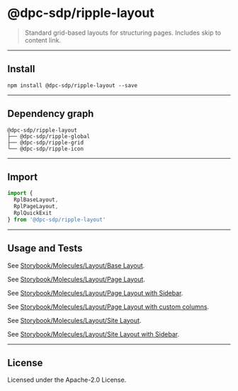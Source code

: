 <!-- GENERATED_DOCS -->
# @dpc-sdp/ripple-layout

> Standard grid-based layouts for structuring pages. Includes skip to content
link.

--------------------------------------------------------------------------------

## Install

```shell
npm install @dpc-sdp/ripple-layout --save
```

--------------------------------------------------------------------------------

## Dependency graph

```shell
@dpc-sdp/ripple-layout
├── @dpc-sdp/ripple-global
├── @dpc-sdp/ripple-grid
└── @dpc-sdp/ripple-icon
```

--------------------------------------------------------------------------------

## Import

```js
import {
  RplBaseLayout,
  RplPageLayout,
  RplQuickExit
} from '@dpc-sdp/ripple-layout'
```

--------------------------------------------------------------------------------

## Usage and Tests

See [Storybook/Molecules/Layout/Base Layout](https://ripple.sdp.vic.gov.au/?path=/story/molecules-layout--base-layout).

See [Storybook/Molecules/Layout/Page Layout](https://ripple.sdp.vic.gov.au/?path=/story/molecules-layout--page-layout).

See [Storybook/Molecules/Layout/Page Layout with Sidebar](https://ripple.sdp.vic.gov.au/?path=/story/molecules-layout--page-layout-with-sidebar).

See [Storybook/Molecules/Layout/Page Layout with custom columns](https://ripple.sdp.vic.gov.au/?path=/story/molecules-layout--page-layout-with-custom-columns).

See [Storybook/Molecules/Layout/Site Layout](https://ripple.sdp.vic.gov.au/?path=/story/molecules-layout--site-layout).

See [Storybook/Molecules/Layout/Site Layout with Sidebar](https://ripple.sdp.vic.gov.au/?path=/story/molecules-layout--site-layout-with-sidebar).

--------------------------------------------------------------------------------

## License

Licensed under the Apache-2.0 License.
<!-- /GENERATED_DOCS -->
